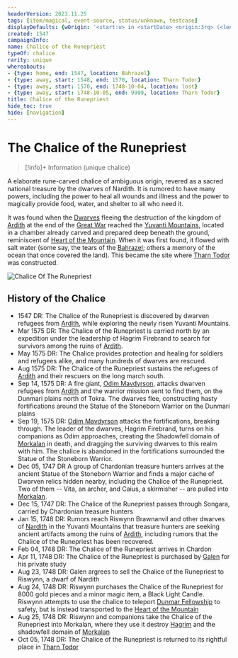 ```yaml
---
headerVersion: 2023.11.25
tags: [item/magical, event-source, status/unknown, testcase]
displayDefaults: {wOrigin: '<start:u> in <startDate> <origin:3rq> (<length> ago)', dCurrent: ''}
created: 1547
campaignInfo:
name: Chalice of the Runepriest
typeOf: chalice
rarity: unique
whereabouts:
- {type: home, end: 1547, location: Bahrazel}
- {type: away, start: 1548, end: 1570, location: Tharn Todor}
- {type: away, start: 1570, end: 1748-10-04, location: lost}
- {type: away, start: 1748-10-05, end: 9999, location: Tharn Todor}
title: Chalice of the Runepriest
hide_toc: true
hide: [navigation]
---
```

# The Chalice of the Runepriest
>[!info]+ Information
> (unique chalice)
> 
> 
>> 

A elaborate rune-carved chalice of ambiguous origin, revered as a sacred national treasure by the dwarves of Nardith. It is rumored to have many powers, including the power to heal all wounds and illness and the power to magically provide food, water, and shelter to all who need it. 

It was found when the [Dwarves](<../../species/children-of-the-embodied-gods/dwarves/dwarves.md>) fleeing the destruction of the kingdom of [Ardith](<../../gazetteer/sentinel-range/dwarven-kingdoms/ardith.md>) at the end of the [Great War](<../../events/1500s/great-war.md>) reached the [Yuvanti Mountains](<../../gazetteer/greater-dunmar/yuvanti-mountains.md>), located in a chamber already carved and prepared deep beneath the ground, reminiscent of [Heart of the Mountain](<../../cosmology/multiverse/spiritual-realms/divine-realms/heart-of-the-mountain.md>). When it was first found, it flowed with salt water (some say, the tears of the [Bahrazel](<../../cosmology/gods/embodied-gods/bahrazel.md>); others a memory of the ocean that once covered the land). This became the site where [Tharn Todor](<../../gazetteer/greater-dunmar/realms/nardith/tharn-todor.md>) was constructed. 

![Chalice Of The Runepriest](../../assets/chalice-of-the-runepriest.png)

## History of the Chalice
- 1547 DR: The Chalice of the Runepriest is discovered by dwarven refugees from [Ardith](<../../gazetteer/sentinel-range/dwarven-kingdoms/ardith.md>), while exploring the newly risen Yuvanti Mountains. 
- Mar 1575 DR: The Chalice of the Runepriest is carried north by an expedition under the leadership of Hagrim Firebrand to search for survivors among the ruins of [Ardith](<../../gazetteer/sentinel-range/dwarven-kingdoms/ardith.md>). 
- May 1575 DR: The Chalice provides protection and healing for soldiers and refugees alike, and many hundreds of dwarves are rescued. 
- Aug 1575 DR: The Chalice of the Runepriest sustains the refugees of [Ardith](<../../gazetteer/sentinel-range/dwarven-kingdoms/ardith.md>) and their rescuers on the long march south.
- Sep 14, 1575 DR: A fire giant, [Odim Mavdyrson](<../../people/historical-figures/odim-mavdyrson.md>), attacks dwarven refugees from [Ardith](<../../gazetteer/sentinel-range/dwarven-kingdoms/ardith.md>) and the warrior mission sent to find them, on the Dunmari plains north of Tokra. The dwarves flee, constructing hasty fortifications around the Statue of the Stoneborn Warrior on the Dunmari plains
- Sep 19, 1575 DR: [Odim Mavdyrson](<../../people/historical-figures/odim-mavdyrson.md>) attacks the fortifications, breaking through. The leader of the dwarves, Hagrim Firebrand, turns on his companions as Odim approaches, creating the Shadowfell domain of [Morkalan](<../../cosmology/multiverse/echo-realms/shadowfell/morkalan.md>) in death, and dragging the surviving dwarves to this realm with him. The chalice is abandoned in the fortifications surrounded the Statue of the Stoneborn Warrior. 
- Dec 05, 1747 DR A group of Chardonian treasure hunters arrives at the ancient Statue of the Stoneborn Warrior and finds a major cache of Dwarven relics hidden nearby, including the Chalice of the Runepriest. Two of them -- Vita, an archer, and Caius, a skirmisher -- are pulled into [Morkalan](<../../cosmology/multiverse/echo-realms/shadowfell/morkalan.md>).
- Dec 15, 1747 DR: The Chalice of the Runepriest passes through Songara, carried by Chardonian treasure hunters 
- Jan 15, 1748 DR: Rumors reach Riswynn Brawnanvil and other dwarves of [Nardith](<../../gazetteer/greater-dunmar/realms/nardith/nardith.md>) in the Yuvanti Mountains that treasure hunters are seeking ancient artifacts among the ruins of [Ardith](<../../gazetteer/sentinel-range/dwarven-kingdoms/ardith.md>), including rumors that the Chalice of the Runepriest has been recovered.
- Feb 04, 1748 DR: The Chalice of the Runepriest arrives in Chardon
- Apr 11, 1748 DR: The Chalice of the Runepriest is purchased by [Galen](<../../people/chardonians/galen.md>) for his private study
- Aug 23, 1748 DR: Galen argrees to sell the Chalice of the Runepriest to Riswynn, a dwarf of Nardith
- Aug 24, 1748 DR: Riswynn purchases the Chalice of the Runepriest for 8000 gold pieces and a minor magic item, a Black Light Candle. Riswynn attempts to use the chalice to teleport [Dunmar Fellowship](<../../people/pcs/dunmar-fellowship/dunmar-fellowship.md>) to safety, but is instead transported to the [Heart of the Mountain](<../../cosmology/multiverse/spiritual-realms/divine-realms/heart-of-the-mountain.md>)
- Aug 25, 1748 DR: Riswynn and companions take the Chalice of the Runepriest into Morkalan, where they use it destroy [Hagrim](<../../people/dwarves/hagrim.md>) and the shadowfell domain of [Morkalan](<../../cosmology/multiverse/echo-realms/shadowfell/morkalan.md>)
- Oct 05, 1748 DR: The Chalice of the Runepriest is returned to its rightful place in [Tharn Todor](<../../gazetteer/greater-dunmar/realms/nardith/tharn-todor.md>)
